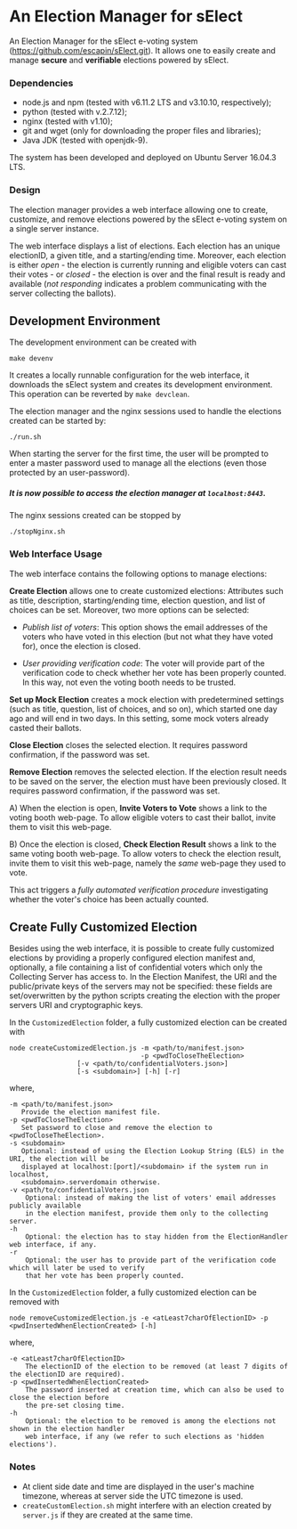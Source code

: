 # An Election Manager for sElect

An Election Manager for the sElect e-voting system
(https://github.com/escapin/sElect.git).  It allows one to easily
create and manage **secure** and **verifiable** elections powered by sElect.


### Dependencies

* node.js and npm (tested with v6.11.2 LTS and v3.10.10, respectively);
* python (tested with v.2.7.12);
* nginx (tested with v1.10);
* git and wget (only for downloading the proper files and libraries);
* Java JDK (tested with openjdk-9).

The system has been developed and deployed on Ubuntu Server 16.04.3 LTS.


### Design

The election manager provides a web interface allowing one to create,
customize, and remove elections powered by the sElect e-voting system on
a single server instance.

The web interface displays a list of elections. Each election has an
unique electionID, a given title, and a starting/ending time. Moreover,
each election is either *open* - the election is currently running and
eligible voters can cast their votes - or *closed* - the election is
over and the final result is ready and available (*not responding*
indicates a problem communicating with the server collecting the
ballots).


## Development Environment

The development environment can be created with

```
make devenv
```

It creates a locally runnable configuration for the web interface, it
downloads the sElect system and creates its development
environment. This operation can be reverted by `make devclean`.


The election manager and the nginx sessions used to handle the elections 
created can be started by:

```
./run.sh
```

When starting the server for the first time, the user will be prompted
to enter a master password used to manage all the elections (even those
protected by an user-password).


##### It is now possible to access the election manager at ``localhost:8443``.


The nginx sessions created can be stopped by

```
./stopNginx.sh
```

### Web Interface Usage

The web interface contains the following options to manage elections:

**Create Election** allows one to create customized elections: Attributes 
such as title, description, starting/ending time, election question, 
and list of choices can be set. Moreover, two more options can be selected:

* _Publish list of voters_: This option shows the email addresses of
  the voters who have voted in this election (but not what they have voted
  for), once the election is closed.
 
* _User providing verification code_: The voter will provide part of 
  the verification code to check whether her vote has been properly 
  counted. In this way, not even the voting booth needs to be trusted. 

**Set up Mock Election** creates a mock election with predetermined settings
(such as title, question, list of choices, and so on), which started one day ago
and will end in two days. In this setting, some mock voters already casted their ballots.

**Close Election** closes the selected election. It requires password 
confirmation, if the password was set.

**Remove Election** removes the selected election. If the election result needs 
to be saved on the server, the election must have been previously closed. 
It requires password confirmation, if the password was set.

A) When the election is open, **Invite Voters to Vote** shows a link to the 
voting booth web-page. To allow eligible voters to cast their ballot, invite them 
to visit this web-page.

B) Once the election is closed, **Check Election Result** shows a link to the same 
voting booth web-page. To allow voters to check the election result, invite them to 
visit this web-page, namely the _same_ web-page they used to vote.


This act triggers a *fully automated verification procedure*
investigating whether the voter's choice has been actually counted.



## Create Fully Customized Election


Besides using the web interface, it is possible to create fully
customized elections by providing a properly configured election
manifest and, optionally, a file containing a list of confidential
voters which only the Collecting Server has access to.  In the Election
Manifest, the URI and the public/private keys of the servers may not be
specified: these fields are set/overwritten by the python scripts
creating the election with the proper servers URI and cryptographic
keys.


In the `CustomizedElection` folder, a fully customized election can be created with

```
node createCustomizedElection.js -m <path/to/manifest.json>
                                 -p <pwdToCloseTheElection>
				 [-v <path/to/confidentialVoters.json>]
				 [-s <subdomain>] [-h] [-r]
```
where,
```
-m <path/to/manifest.json>
   Provide the election manifest file.
-p <pwdToCloseTheElection>
   Set password to close and remove the election to <pwdToCloseTheElection>.
-s <subdomain>
   Optional: instead of using the Election Lookup String (ELS) in the URI, the election will be
   displayed at localhost:[port]/<subdomain> if the system run in localhost,
   <subdomain>.serverdomain otherwise.
-v <path/to/confidentialVoters.json
    Optional: instead of making the list of voters' email addresses publicly available
    in the election manifest, provide them only to the collecting server.
-h 
    Optional: the election has to stay hidden from the ElectionHandler web interface, if any.
-r
    Optional: the user has to provide part of the verification code which will later be used to verify 
    that her vote has been properly counted.
```


In the `CustomizedElection` folder, a fully customized election can be removed with

```
node removeCustomizedElection.js -e <atLeast7charOfElectionID> -p <pwdInsertedWhenElectionCreated> [-h]
```

where,
```
-e <atLeast7charOfElectionID>
    The electionID of the election to be removed (at least 7 digits of the electionID are required).
-p <pwdInsertedWhenElectionCreated>
    The password inserted at creation time, which can also be used to close the election before
    the pre-set closing time.
-h
    Optional: the election to be removed is among the elections not shown in the election handler
    web interface, if any (we refer to such elections as 'hidden elections').
```

### Notes

* At client side date and time are displayed in the user's machine 
  timezone, whereas at server side the UTC timezone is used.
* `createCustomElection.sh` might interfere with an election created 
  by `server.js` if they are created at the same time.
